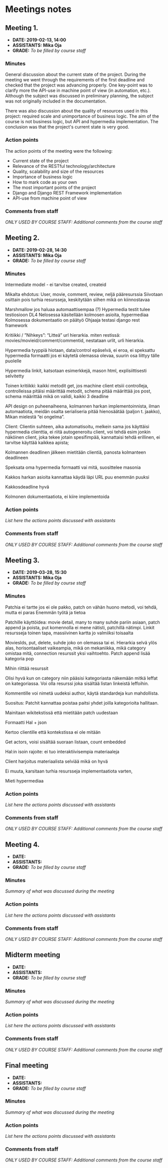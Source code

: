 # Meetings notes

## Meeting 1.
* **DATE: 2019-02-13, 14:00**
* **ASSISTANTS: Mika Oja**
* **GRADE:** *To be filled by course staff*

### Minutes

General discussion about the current state of the project.
During the meeting we went through the requirements of the first deadline and checked that the project was advancing properly. One key-point was to clarify more the API-use in machine point of view (in automation, etc.). Although the subject was discussed in preliminary planning, the subject was not originally included in the documentation.

There was also discussion about the quality of resources used in this project: required scale and unimportance of business logic. The aim of the course is not business logic, but API and hypermedia implementation. The conclusion was that the project's current state is very good.

### Action points
The action points of the meeting were the following:
* Current state of the project
* Relevance of the RESTful technology/architecture
* Quality, scalability and size of the resources
* Importance of business logic
* How to mark code as your own
* The most important points of the project
* Django and Django REST Framework implementation
* API-use from machine point of view

### Comments from staff
*ONLY USED BY COURSE STAFF: Additional comments from the course staff*

## Meeting 2.
* **DATE: 2019-02-28, 14:30**
* **ASSISTANTS: Mika Oja**
* **GRADE:** *To be filled by course staff*

### Minutes
Intermediate model - ei tarvitse created, createid

Mikalta ehdotus:
User, movie, comment, review, neljä pääresurssia
Siivotaan osittain pois turhia resursseja, 
keskitytään siihen mikä on kiinnostavaa

Marshmallow jos haluaa automaattisempaa (?)
Hypermedia testit tulee testiosioon DL4
Nelosessa käsitellään kolmosen asioita, hypermediaa
Kolmosessa dokumentaatio on päätyö
Ohjaaja testasi django rest framework

Kritiikki / ”Nihkeys”: 
“Litteä” url hierarkia. miten restissä: movies/movieid/comment/commentid, nestataan urlit, urli hierarkia.

Hypermedia tyyppiä hiotaan, data/control epäselvä, ei eroa, ei speksattu hypermedia formaatti jos ei käytetä olemassa olevaa, suurin osa liittyy tälle puolelle 

Hypermedia linkit, katsotaan esimerkkejä, mason html, explisiittisesti selvitetty
 
Toinen kritiikki: kaikki metodit get, jos machine client etsiii controlleja, controlleissa pitäisi määrittää metodit, schema pitää määrittää jos post, schema määrittää mikä on validi, kaikki 3 deadline

API design on puheenaiheena, kolmannen harkan implementoinnista, ilman automaatiota, meidän osalta serialiseria pitää hienosäätää (paljon t. jaakko), Mikan mielestä “ei ongelma”.

Client:
Clientin suhteen, aika automatisoitu, melkein sama jos käyttäisi hypermedia clienttia, ei riitä autogeneroitu client, voi tehdä esim jonkin näköinen client, joka tekee jotain spesifimpää, kannattaisi tehdä erillinen, ei tarvitse käyttää kaikkea apista; 

Kolmannen deadlinen jälkeen mietitään clientiä, panosta kolmanteen deadlineen

Speksata oma hypermedia formaatti vai mitä, suosittelee masonia

Kakkos harkan asioita kannattaa käydä läpi
URL puu enemmän puuksi

Kakkosdeadline hyvä

Kolmonen dokumentaatiota, ei kiire implementoida


### Action points
*List here the actions points discussed with assistants*


### Comments from staff
*ONLY USED BY COURSE STAFF: Additional comments from the course staff*

## Meeting 3.
* **DATE: 2019-03-28, 15:30**
* **ASSISTANTS: Mika Oja**
* **GRADE:** *To be filled by course staff*

### Minutes
Patchia ei tartte jos ei ole pakko, patch on vähän huono metodi, voi tehdä, mutta ei paras
Enemmän työtä ja tietoa 

Patchille käyttöidea: movie detail, many to many suhde pariin asiaan, patch append ja poista, put komennolla ei mene nätisti, patchillä nätimpi. Linkit resursseja toinen tapa, massiivinen kartta jo valmiiksi toisaalta

MoviesIds, put, delete, suhde joko on olemassa tai ei. Hierarkia selvä ylös alas, horisontaaliset vaikeampia, mikä on mekaniikka, mikä category omistaa mitä, connection resurssit yksi vaihtoehto. Patch append lisää kategoria pop

Mihin riittää resurssit

Olisi hyvä kun on category niin pääsisi kategoriasta näkemään mitkä leffat on kategoriassa. Voi olla resurssi joka sisältää listan linkeistä leffoihin.

Kommentille voi nimetä uudeksi author, käytä standardeja kun mahdollista.

Suositus: Patchit kannattaa poistaa paitsi yhdet joilla kategorioita hallitaan.

Mainitaan wikitekstissä että mietitään patch uudestaan

Formaatti Hal + json

Kertoo clientille että kontekstissa ei ole mitään

Get actors, voisi sisältää suoraan listaan, count embedded

Hal:in isoin rajoite: ei tuo interaktiivisempia materiaaleja

Client harjoitus materiaalista selviää mikä on hyvä

Ei muuta, karsitaan turhia resursseja implementaatiota varten, 

Mieti hypermediaa


### Action points
*List here the actions points discussed with assistants*


### Comments from staff
*ONLY USED BY COURSE STAFF: Additional comments from the course staff*

## Meeting 4.
* **DATE:**
* **ASSISTANTS:**
* **GRADE:** *To be filled by course staff*

### Minutes
*Summary of what was discussed during the meeting*

### Action points
*List here the actions points discussed with assistants*


### Comments from staff
*ONLY USED BY COURSE STAFF: Additional comments from the course staff*

## Midterm meeting
* **DATE:**
* **ASSISTANTS:**
* **GRADE:** *To be filled by course staff*

### Minutes
*Summary of what was discussed during the meeting*

### Action points
*List here the actions points discussed with assistants*


### Comments from staff
*ONLY USED BY COURSE STAFF: Additional comments from the course staff*


## Final meeting
* **DATE:**
* **ASSISTANTS:**
* **GRADE:** *To be filled by course staff*

### Minutes
*Summary of what was discussed during the meeting*

### Action points
*List here the actions points discussed with assistants*


### Comments from staff
*ONLY USED BY COURSE STAFF: Additional comments from the course staff*
